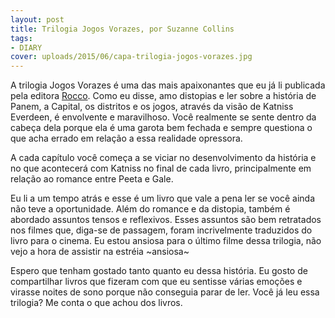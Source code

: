 ```yaml
---
layout: post
title: Trilogia Jogos Vorazes, por Suzanne Collins
tags:
- DIARY
cover: uploads/2015/06/capa-trilogia-jogos-vorazes.jpg
---
```


A trilogia Jogos Vorazes é uma das mais apaixonantes que eu já li publicada pela editora <a href="http://www.rocco.com.br/index.php/livro?cod=384">Rocco</a>. Como eu disse, amo distopias e ler sobre a história de Panem, a Capital, os distritos e os jogos, através da visão de Katniss Everdeen, é envolvente e maravilhoso. Você realmente se sente dentro da cabeça dela porque ela é uma garota bem fechada e sempre questiona o que acha errado em relação a essa realidade opressora.

A cada capítulo você começa a se viciar no desenvolvimento da história e no que acontecerá com Katniss no final de cada livro, principalmente em relação ao romance entre Peeta e Gale.

Eu li a um tempo atrás e esse é um livro que vale a pena ler se você ainda não teve a oportunidade. Além do romance e da distopia, também é abordado assuntos tensos e reflexivos. Esses assuntos são bem retratados nos filmes que, diga-se de passagem, foram incrivelmente traduzidos do livro para o cinema. Eu estou ansiosa para o último filme dessa trilogia, não vejo a hora de assistir na estréia ~ansiosa~

Espero que tenham gostado tanto quanto eu dessa história. Eu gosto de compartilhar livros que fizeram com que eu sentisse várias emoções e virasse noites de sono porque não conseguia parar de ler. Você já leu essa trilogia? Me conta o que achou dos livros.
